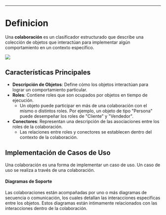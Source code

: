 
---
# Definicion

Una **colaboración** es un clasificador estructurado que describe una colección de objetos que interactúan para implementar algún comportamiento en un contexto específico.

![](https://lh7-us.googleusercontent.com/docsz/AD_4nXfI8JAooE6FFGU5zU2_nTVL7srObJDOTH9u-i4RJl_Z10EzGaoCMQWbJ9wP1OlQucCqqwTAnXyAEWhpSNibhBysirZRJk3h03R0YegSgmwabDqNcobW7FhqBjosZKmgqkpfpjPjCcZhLesPRS9zYoJMgbXK?key=VReuh94fGGpJZLGsXsGdUQ)

## Características Principales

- **Descripción de Objetos**: Define cómo los objetos interactúan para lograr un comportamiento particular.
- **Roles**: Contiene roles que son ocupados por objetos en tiempo de ejecución.
  - Un objeto puede participar en más de una colaboración con el mismo o distintos roles. Por ejemplo, un objeto de tipo "Persona" puede desempeñar los roles de "Cliente" y "Vendedor".
- **Conectores**: Representan una descripción de las asociaciones entre los roles de la colaboración.
  - Las relaciones entre roles y conectores se establecen dentro del contexto de la colaboración.

## Implementación de Casos de Uso

Una colaboración es una forma de implementar un caso de uso. Un caso de uso se realiza a través de una colaboración.

#### Diagramas de Soporte

Las colaboraciones están acompañadas por uno o más diagramas de secuencia o comunicación, los cuales detallan las interacciones específicas entre los objetos. Estos diagramas están íntimamente relacionados con las interacciones dentro de la colaboración.
